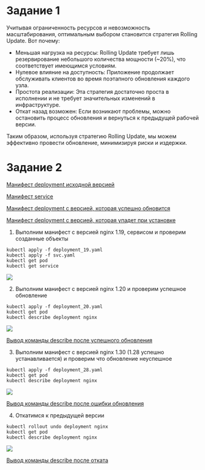 # Задание 1

Учитывая ограниченность ресурсов и невозможность масштабирования, оптимальным выбором становится стратегия Rolling Update. Вот почему:

- Меньшая нагрузка на ресурсы: Rolling Update требует лишь резервирование небольшого количества мощности (~20%), что соответствует имеющимся условиям.
- Нулевое влияние на доступность: Приложение продолжает обслуживать клиентов во время поэтапного обновления каждого узла.
- Простота реализации: Эта стратегия достаточно проста в исполнении и не требует значительных изменений в инфраструктуре.
- Откат назад возможен: Если возникают проблемы, можно остановить процесс обновления и вернуться к предыдущей рабочей версии.

Таким образом, используя стратегию Rolling Update, мы можем эффективно провести обновление, минимизируя риски и издержки.

# Задание 2

[Манифест deployment исходной версией](./src/deployment_19.yaml)

[Манифест service](./src/svc.yaml)

[Манифест deployment с версией, которая успешно обновится](./src/deployment_20.yaml)

[Манифест deployment с версией, которая упадет при установке](./src/deployment_28.yaml)


1. Выполним манифест с версией nginx 1.19, сервисом и проверим созданные объекты

```
kubectl apply -f deployment_19.yaml
kubectl apply -f svc.yaml
kubectl get pod
kubectl get service
```

<image src="task-2-1.png">

2. Выполним манифест с версией nginx 1.20 и проверим успешное обновление

```
kubectl apply -f deployment_20.yaml
kubectl get pod
kubectl describe deployment nginx
```

<image src="task-2-2.png">

[Вывод команды describe после успешного обновления](./describe_20.log)


3. Выполним манифест с версией nginx 1.30 (1.28 успешно устанавливается) и проверим что обновление неуспешное

```
kubectl apply -f deployment_28.yaml
kubectl get pod
kubectl describe deployment nginx
```

<image src="task-2-3.png">

[Вывод команды describe после ошибки обновления](./describe_30.log)


4. Откатимся к предыдущей версии

```
kubectl rollout undo deployment nginx
kubectl get pod
kubectl describe deployment nginx
```
<image src="task-2-4.png">

[Вывод команды describe после отката](./describe_rollout.log)